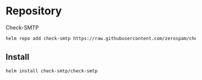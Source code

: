 # Repository
Check-SMTP

```bash
helm repo add check-smtp https://raw.githubusercontent.com/zerospam/check-smtp/helm-chart/
```

## Install

```bash
helm install check-smtp/check-smtp
```